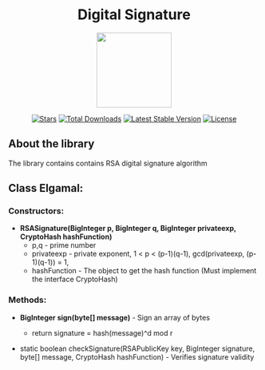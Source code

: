 <h1 align="center">Digital Signature</h1>
<p align="center"><img src="https://i.imgur.com/1kbgY3V.png" height=150></p>

<p align="center">
<a href="https://github.com/N1ghtF1re/Digital-Signature/stargazers"><img src="https://img.shields.io/github/stars/N1ghtF1re/Digital-Signature.svg" alt="Stars"></a>
<a href="https://github.com/N1ghtF1re/Digital-Signature/releases"><img src="https://img.shields.io/badge/downloads-4-brightgreen.svg" alt="Total Downloads"></a>
<a href="https://github.com/N1ghtF1re/Digital-Signature/releases"><img src="https://img.shields.io/github/tag/N1ghtF1re/Digital-Signature.svg" alt="Latest Stable Version"></a>
<a href="https://github.com/N1ghtF1re/Digital-Signature/blob/master/LICENSE"><img src="https://img.shields.io/github/license/N1ghtF1re/Digital-Signature.svg" alt="License"></a>
</p>
</p>

## About the library
The library contains contains RSA digital signature algorithm

## Class Elgamal: 

### Constructors: 
- **RSASignature(BigInteger p, BigInteger q, BigInteger privateexp, CryptoHash hashFunction)** 
  - p,q - prime number
  - privateexp - private exponent, 1 < p < (p-1)(q-1), gcd(privateexp, (p-1)(q-1)) = 1, 
  - hashFunction - The object to get the hash function (Must implement the interface CryptoHash)
     

### Methods: 
- **BigInteger sign(byte[] message)** - Sign an array of bytes
  - return signature = hash(message)^d mod r


- static boolean checkSignature(RSAPublicKey key, BigInteger signature, byte[] message, CryptoHash hashFunction) - Verifies signature validity



